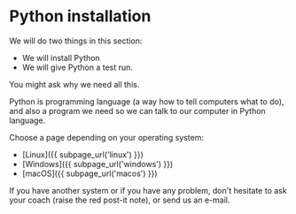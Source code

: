 # Python installation

We will do two things in this section:

* We will install Python
* We will give Python a test run.

You might ask why we need all this.

Python is programming language (a way how to tell computers what to do), 
and also a program we need so we can talk to our computer in Python language.

Choose a page depending on your operating system:

* [Linux]({{ subpage_url('linux') }})
* [Windows]({{ subpage_url('windows') }})
* [macOS]({{ subpage_url('macos') }})


If you have another system or if you have any problem, don't hesitate
to ask your coach (raise the red post-it note), or send us an e-mail.


